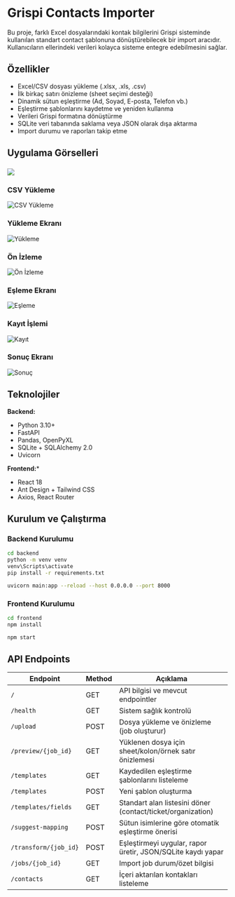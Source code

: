 # Grispi Contacts Importer

Bu proje, farklı Excel dosyalarındaki kontak bilgilerini Grispi sisteminde kullanılan standart contact şablonuna dönüştürebilecek bir import aracıdır. Kullanıcıların ellerindeki verileri kolayca sisteme entegre edebilmesini sağlar.

## Özellikler
- Excel/CSV dosyası yükleme (.xlsx, .xls, .csv)
- İlk birkaç satırı önizleme (sheet seçimi desteği)
- Dinamik sütun eşleştirme (Ad, Soyad, E-posta, Telefon vb.)
- Eşleştirme şablonlarını kaydetme ve yeniden kullanma
- Verileri Grispi formatına dönüştürme
- SQLite veri tabanında saklama veya JSON olarak dışa aktarma
- Import durumu ve raporları takip etme

## Uygulama Görselleri

###
![](gorsel/ww.png)

### CSV Yükleme
![CSV Yükleme](gorsel/csv.png)

### Yükleme Ekranı
![Yükleme](gorsel/yukleme.png)

### Ön İzleme
![Ön İzleme](gorsel/onIzleme.png)

### Eşleme Ekranı
![Eşleme](gorsel/esleme.png)
### Kayıt İşlemi
![Kayıt](gorsel/kayit.png)

### Sonuç Ekranı
![Sonuç](gorsel/sonuc.png)
## Teknolojiler

**Backend:**
- Python 3.10+
- FastAPI
- Pandas, OpenPyXL
- SQLite + SQLAlchemy 2.0
- Uvicorn

**Frontend:***
- React 18 
- Ant Design + Tailwind CSS
- Axios, React Router

## Kurulum ve Çalıştırma

### Backend Kurulumu

```bash
cd backend
python -m venv venv
venv\Scripts\activate  
pip install -r requirements.txt

uvicorn main:app --reload --host 0.0.0.0 --port 8000
```

### Frontend Kurulumu

```bash
cd frontend
npm install

npm start
```

## API Endpoints

| Endpoint             | Method | Açıklama                                                     |
|----------------------|--------|--------------------------------------------------------------|
| `/`                  | GET    | API bilgisi ve mevcut endpointler                            |
| `/health`            | GET    | Sistem sağlık kontrolü                                       |
| `/upload`            | POST   | Dosya yükleme ve önizleme (job oluşturur)                    |
| `/preview/{job_id}`  | GET    | Yüklenen dosya için sheet/kolon/örnek satır önizlemesi       |
| `/templates`         | GET    | Kaydedilen eşleştirme şablonlarını listeleme                 |
| `/templates`         | POST   | Yeni şablon oluşturma                                        |
| `/templates/fields`  | GET    | Standart alan listesini döner (contact/ticket/organization)  |
| `/suggest-mapping`   | POST   | Sütun isimlerine göre otomatik eşleştirme önerisi            |
| `/transform/{job_id}`| POST   | Eşleştirmeyi uygular, rapor üretir, JSON/SQLite kaydı yapar  |
| `/jobs/{job_id}`     | GET    | Import job durum/özet bilgisi                                |
| `/contacts`          | GET    | İçeri aktarılan kontakları listeleme                         |

